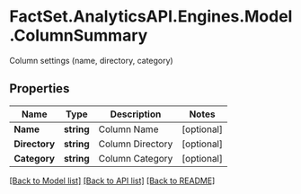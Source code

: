 # FactSet.AnalyticsAPI.Engines.Model.ColumnSummary
Column settings (name, directory, category)
## Properties

Name | Type | Description | Notes
------------ | ------------- | ------------- | -------------
**Name** | **string** | Column Name | [optional] 
**Directory** | **string** | Column Directory | [optional] 
**Category** | **string** | Column Category | [optional] 

[[Back to Model list]](../README.md#documentation-for-models) [[Back to API list]](../README.md#documentation-for-api-endpoints) [[Back to README]](../README.md)

